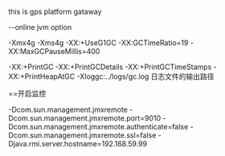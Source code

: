 

this is gps platform gataway



--online jvm option

-Xmx4g -Xms4g
-XX:+UseG1GC
-XX:GCTimeRatio=19 
-XX:MaxGCPauseMillis=400

-XX:+PrintGC 
-XX:+PrintGCDetails 
-XX:+PrintGCTimeStamps 
-XX:+PrintHeapAtGC 
-Xloggc:../logs/gc.log 日志文件的输出路径

==开启监控

-Dcom.sun.management.jmxremote -Dcom.sun.management.jmxremote.port=9010 
-Dcom.sun.management.jmxremote.authenticate=false 
-Dcom.sun.management.jmxremote.ssl=false 
-Djava.rmi.server.hostname=192.168.59.99


